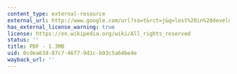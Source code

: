```yaml
---
content_type: external-resource
external_url: http://www.google.com/url?sa=t&rct=j&q=lost%20in%20development%E2%80%99s%20shadow%3A%20the%20downstream%20human%20consequences%20of%20dams&source=web&cd=1&ved=0CBsQFjAA&url=http%3A%2F%2Fwww.water-alternatives.org%2Findex.php%3Foption%3Dcom_docman%26task%3Ddoc_download%26gid%3D80&ei=8aqqTvHZFOGtsALv48HqDg&usg=AFQjCNEElk7wOddFTU46d3uFNxO--eMdPg&sig2=VvGNJ9t7upef_CFbrwSQ_g&cad=rja
has_external_license_warning: true
license: https://en.wikipedia.org/wiki/All_rights_reserved
status: ''
title: PDF - 1.3MB
uid: 0cdea63d-87c7-46f7-9d1c-b93c5a64be4e
wayback_url: ''
---
```

